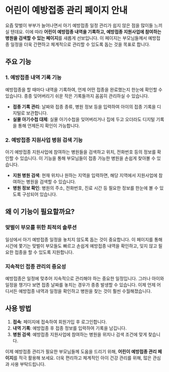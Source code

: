 # 어린이 예방접종 관리 페이지 안내

요즘 맞벌이 부부가 늘어나면서 아기 예방접종 일정 관리가 쉽지 않은 점을 많이들 느끼실 텐데요. 이에 따라 **어린이 예방접종 내역을 기록하고, 예방접종 지원사업에 참여하는 병원을 검색할 수 있는 페이지**를 새롭게 선보입니다. 이 페이지는 부모님들께서 예방접종 일정을 더욱 간편하고 체계적으로 관리할 수 있도록 돕는 것을 목표로 합니다.

## 주요 기능

### 1. 예방접종 내역 기록 기능

예방접종을 할 때마다 내역을 기록하여, 언제 어떤 접종을 완료했는지 한눈에 확인할 수 있습니다. 종종 잊어버리기 쉬운 작은 기록들까지 꼼꼼히 관리하실 수 있습니다.

- **접종 기록 관리**: 날짜와 접종 종류, 병원 정보 등을 입력하여 아이의 접종 기록을 디지털로 보관합니다.
- **실물 아기수첩 대체**: 실물 아기수첩을 잊어버리거나 집에 두고 오더라도 디지털 기록을 통해 언제든지 확인이 가능합니다.

### 2. 예방접종 지원사업 병원 검색 기능

아기 예방접종 지원사업에 참여하는 병원들을 검색하고 위치, 전화번호 등의 정보를 확인할 수 있습니다. 이 기능을 통해 부모님들이 접종 가능한 병원을 손쉽게 찾아볼 수 있습니다.

- **지원 병원 검색**: 현재 위치나 원하는 지역을 입력하면, 해당 지역에서 지원사업에 참여하는 병원을 검색할 수 있습니다.
- **병원 정보 확인**: 병원의 주소, 전화번호, 진료 시간 등 필요한 정보를 한눈에 볼 수 있도록 구성되어 있습니다.

## 왜 이 기능이 필요할까요?

### 맞벌이 부모를 위한 최적의 솔루션

일상에서 아기 예방접종 일정을 놓치지 않도록 돕는 것이 중요합니다. 이 페이지를 통해 시간에 쫓기는 맞벌이 부모들도 빠르고 손쉽게 예방접종 내역을 확인하고, 잊지 않고 필요한 접종을 할 수 있도록 지원합니다.

### 지속적인 접종 관리의 중요성

예방접종은 일정에 맞추어 지속적으로 관리해야 하는 중요한 일정입니다. 그러나 아이와 일정을 챙기다 보면 접종 날짜를 놓치는 경우가 종종 발생할 수 있습니다. 이제 언제 어디서든 예방접종 내역과 일정을 확인하고 병원을 찾는 것이 훨씬 수월해졌습니다.

## 사용 방법

1. **접속**: 페이지에 접속하여 회원가입 후 로그인합니다.
2. **내역 기록**: 예방접종 후 접종 정보를 입력하여 기록을 남깁니다.
3. **병원 검색**: 예방접종 지원사업에 참여하는 병원을 위치나 검색 조건에 맞게 찾습니다.

이제 예방접종 관리가 필요한 부모님들께 도움을 드리기 위해, **어린이 예방접종 관리 페이지**를 적극 활용해 보세요. 더욱 편리하고 체계적인 아이 건강 관리를 위해, 많은 관심과 사용 부탁드립니다.
